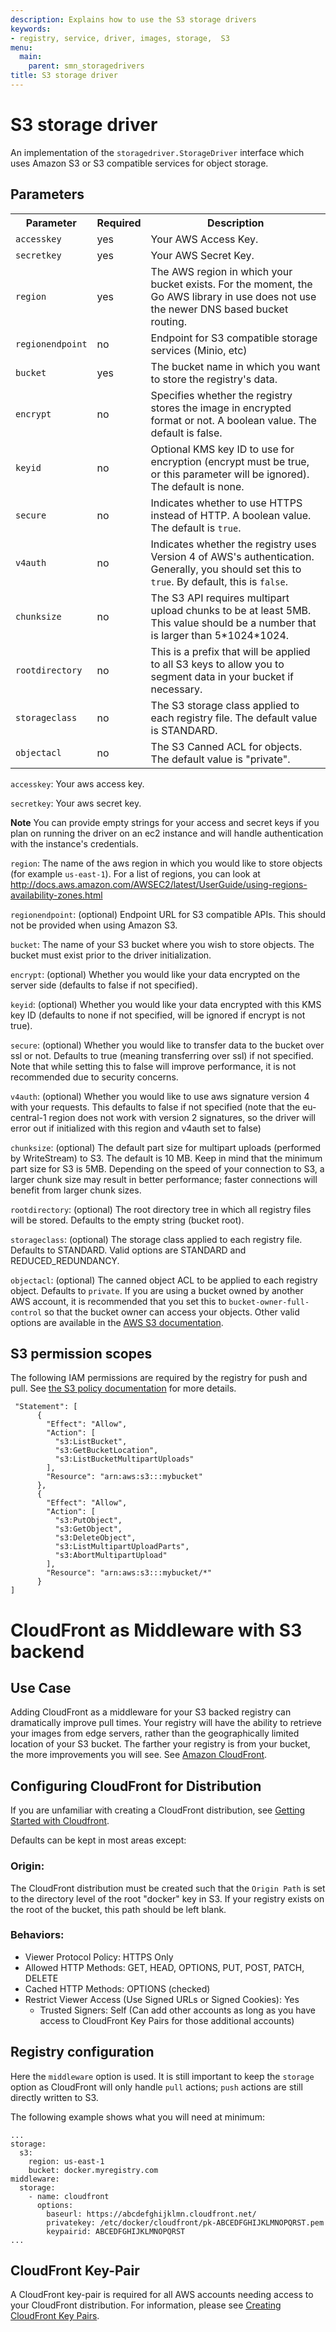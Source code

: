 ```yaml
---
description: Explains how to use the S3 storage drivers
keywords:
- registry, service, driver, images, storage,  S3
menu:
  main:
    parent: smn_storagedrivers
title: S3 storage driver
---
```


# S3 storage driver

An implementation of the `storagedriver.StorageDriver` interface which uses Amazon S3 or S3 compatible services for object storage.

## Parameters

<table>
  <tr>
    <th>Parameter</th>
    <th>Required</th>
    <th>Description</th>
  </tr>
  <tr>
    <td>
      <code>accesskey</code>
    </td>
    <td>
      yes
    </td>
    <td>
      Your AWS Access Key.
    </td>
  </tr>
  <tr>
    <td>
      <code>secretkey</code>
    </td>
    <td>
      yes
    </td>
    <td>
      Your AWS Secret Key.
    </td>
  </tr>
  <tr>
    <td>
      <code>region</code>
    </td>
    <td>
      yes
    </td>
    <td>
      The AWS region in which your bucket exists. For the moment, the Go AWS
      library in use does not use the newer DNS based bucket routing.
    </td>
  </tr>
  <tr>
    <td>
      <code>regionendpoint</code>
    </td>
    <td>
      no
    </td>
    <td>
      Endpoint for S3 compatible storage services (Minio, etc)
    </td>
  </tr>
    <tr>
    <td>
      <code>bucket</code>
    </td>
    <td>
      yes
    </td>
    <td>
      The bucket name in which you want to store the registry's data.
    </td>
  </tr>
  <tr>
    <td>
      <code>encrypt</code>
    </td>
    <td>
      no
    </td>
    <td>
       Specifies whether the registry stores the image in encrypted format or
       not. A boolean value. The default is false.
    </td>
  </tr>
  <tr>
    <td>
      <code>keyid</code>
    </td>
    <td>
      no
    </td>
    <td>
       Optional KMS key ID to use for encryption (encrypt must be true, or this
       parameter will be ignored). The default is none.
    </td>
  </tr>
  <tr>
    <td>
      <code>secure</code>
    </td>
    <td>
      no
    </td>
    <td>
      Indicates whether to use HTTPS instead of HTTP. A boolean value. The
      default is <code>true</code>.
    </td>
  </tr>
  <tr>
    <td>
      <code>v4auth</code>
    </td>
    <td>
      no
    </td>
    <td>
      Indicates whether the registry uses Version 4 of AWS's authentication.
      Generally, you should set this to <code>true</code>. By default, this is
      <code>false</code>.
    </td>
  </tr>
  <tr>
    <td>
      <code>chunksize</code>
    </td>
    <td>
      no
    </td>
    <td>
      The S3 API requires multipart upload chunks to be at least 5MB. This value
      should be a number that is larger than 5*1024*1024.
    </td>
  </tr>
  <tr>
    <td>
      <code>rootdirectory</code>
    </td>
    <td>
      no
    </td>
    <td>
      This is a prefix that will be applied to all S3 keys to allow you to segment data in your bucket if necessary.
    </td>
  </tr>
  <tr>
    <td>
      <code>storageclass</code>
    </td>
    <td>
      no
    </td>
    <td>
      The S3 storage class applied to each registry file. The default value is STANDARD.
    </td>
  </tr>
  <tr>
    <td>
      <code>objectacl</code>
    </td>
    <td>
      no
    </td>
    <td>
      The S3 Canned ACL for objects. The default value is "private".
    </td>
  </tr>
</table>


`accesskey`: Your aws access key.

`secretkey`: Your aws secret key.

**Note** You can provide empty strings for your access and secret keys if you plan on running the driver on an ec2 instance and will handle authentication with the instance's credentials.

`region`: The name of the aws region in which you would like to store objects (for example `us-east-1`). For a list of regions, you can look at http://docs.aws.amazon.com/AWSEC2/latest/UserGuide/using-regions-availability-zones.html

`regionendpoint`: (optional) Endpoint URL for S3 compatible APIs. This should not be provided when using Amazon S3.

`bucket`: The name of your S3 bucket where you wish to store objects. The bucket must exist prior to the driver initialization.

`encrypt`: (optional) Whether you would like your data encrypted on the server side (defaults to false if not specified).

`keyid`: (optional) Whether you would like your data encrypted with this KMS key ID (defaults to none if not specified, will be ignored if encrypt is not true).

`secure`: (optional) Whether you would like to transfer data to the bucket over ssl or not. Defaults to true (meaning transferring over ssl) if not specified. Note that while setting this to false will improve performance, it is not recommended due to security concerns.

`v4auth`: (optional) Whether you would like to use aws signature version 4 with your requests. This defaults to false if not specified (note that the eu-central-1 region does not work with version 2 signatures, so the driver will error out if initialized with this region and v4auth set to false)

`chunksize`: (optional) The default part size for multipart uploads (performed by WriteStream) to S3. The default is 10 MB. Keep in mind that the minimum part size for S3 is 5MB. Depending on the speed of your connection to S3, a larger chunk size may result in better performance; faster connections will benefit from larger chunk sizes.

`rootdirectory`: (optional) The root directory tree in which all registry files will be stored. Defaults to the empty string (bucket root).

`storageclass`: (optional) The storage class applied to each registry file. Defaults to STANDARD. Valid options are STANDARD and REDUCED_REDUNDANCY.

`objectacl`: (optional) The canned object ACL to be applied to each registry object. Defaults to `private`. If you are using a bucket owned by another AWS account, it is recommended that you set this to `bucket-owner-full-control` so that the bucket owner can access your objects. Other valid options are available in the [AWS S3 documentation](http://docs.aws.amazon.com/AmazonS3/latest/dev/acl-overview.html#canned-acl).

## S3 permission scopes

The following IAM permissions are required by the registry for push and pull.  See [the S3 policy documentation](http://docs.aws.amazon.com/AmazonS3/latest/dev/mpuAndPermissions.html) for more details.

```
 "Statement": [
      {
        "Effect": "Allow",
        "Action": [
          "s3:ListBucket",
          "s3:GetBucketLocation",
          "s3:ListBucketMultipartUploads"
        ],
        "Resource": "arn:aws:s3:::mybucket"
      },
      {
        "Effect": "Allow",
        "Action": [
          "s3:PutObject",
          "s3:GetObject",
          "s3:DeleteObject",
          "s3:ListMultipartUploadParts",
          "s3:AbortMultipartUpload"
        ],
        "Resource": "arn:aws:s3:::mybucket/*"
      }
]
```

# CloudFront as Middleware with S3 backend

## Use Case

Adding CloudFront as a middleware for your S3 backed registry can dramatically improve pull times. Your registry will have the ability to retrieve your images from edge servers, rather than the geographically limited location of your S3 bucket. The farther your registry is from your bucket, the more improvements you will see. See [Amazon CloudFront](https://aws.amazon.com/cloudfront/details/).

## Configuring CloudFront for Distribution

If you are unfamiliar with creating a CloudFront distribution, see [Getting Started with Cloudfront](http://docs.aws.amazon.com/AmazonCloudFront/latest/DeveloperGuide/GettingStarted.html).

Defaults can be kept in most areas except:

### Origin:

The CloudFront distribution must be created such that the `Origin Path` is set to the directory level of the root "docker" key in S3. If your registry exists on the root of the bucket, this path should be left blank.

### Behaviors:

  - Viewer Protocol Policy: HTTPS Only
  - Allowed HTTP Methods: GET, HEAD, OPTIONS, PUT, POST, PATCH, DELETE
  - Cached HTTP Methods: OPTIONS (checked)
  - Restrict Viewer Access (Use Signed URLs or Signed Cookies): Yes
    - Trusted Signers: Self (Can add other accounts as long as you have access to CloudFront Key Pairs for those additional accounts)

## Registry configuration

Here the `middleware` option is used. It is still important to keep the `storage` option as CloudFront will only handle `pull` actions; `push` actions are still directly written to S3.

The following example shows what you will need at minimum:
```
...
storage:
  s3:
    region: us-east-1
    bucket: docker.myregistry.com
middleware:
  storage:
    - name: cloudfront
      options:
        baseurl: https://abcdefghijklmn.cloudfront.net/
        privatekey: /etc/docker/cloudfront/pk-ABCEDFGHIJKLMNOPQRST.pem
        keypairid: ABCEDFGHIJKLMNOPQRST
...
```

## CloudFront Key-Pair

A CloudFront key-pair is required for all AWS accounts needing access to your CloudFront distribution. For information, please see [Creating CloudFront Key Pairs](http://docs.aws.amazon.com/AmazonCloudFront/latest/DeveloperGuide/private-content-trusted-signers.html#private-content-creating-cloudfront-key-pairs).
